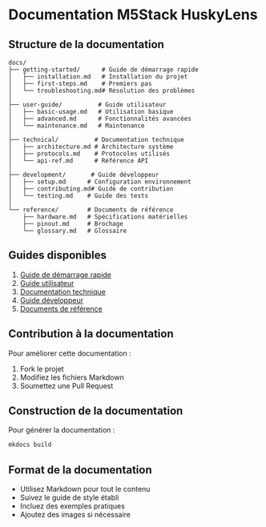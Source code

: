 # Documentation M5Stack HuskyLens

## Structure de la documentation

```
docs/
├── getting-started/      # Guide de démarrage rapide
│   ├── installation.md   # Installation du projet
│   ├── first-steps.md    # Premiers pas
│   └── troubleshooting.md# Résolution des problèmes
│
├── user-guide/          # Guide utilisateur
│   ├── basic-usage.md   # Utilisation basique
│   ├── advanced.md      # Fonctionnalités avancées
│   └── maintenance.md   # Maintenance
│
├── technical/          # Documentation technique
│   ├── architecture.md # Architecture système
│   ├── protocols.md    # Protocoles utilisés
│   └── api-ref.md      # Référence API
│
├── development/       # Guide développeur
│   ├── setup.md      # Configuration environnement
│   ├── contributing.md# Guide de contribution
│   └── testing.md    # Guide des tests
│
└── reference/        # Documents de référence
    ├── hardware.md   # Spécifications matérielles
    ├── pinout.md     # Brochage
    └── glossary.md   # Glossaire
```

## Guides disponibles

1. [Guide de démarrage rapide](getting-started/installation.md)
2. [Guide utilisateur](user-guide/basic-usage.md)
3. [Documentation technique](technical/architecture.md)
4. [Guide développeur](development/setup.md)
5. [Documents de référence](reference/hardware.md)

## Contribution à la documentation

Pour améliorer cette documentation :
1. Fork le projet
2. Modifiez les fichiers Markdown
3. Soumettez une Pull Request

## Construction de la documentation

Pour générer la documentation :
```bash
mkdocs build
```

## Format de la documentation

- Utilisez Markdown pour tout le contenu
- Suivez le guide de style établi
- Incluez des exemples pratiques
- Ajoutez des images si nécessaire